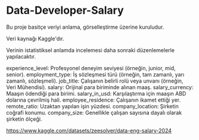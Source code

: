 # Data-Developer-Salary

Bu proje basitçe veriyi anlama, görselleştirme üzerine kuruludur. 

Veri kaynağı Kaggle'dır.

Verinin istatistiksel anlamda incelemesi daha sonraki düzenlemelerle yapılacaktır.

experience_level: Profesyonel deneyim seviyesi (örneğin, junior, mid, senior).
employment_type: İş sözleşmesi türü (örneğin, tam zamanlı, yarı zamanlı, sözleşmeli).
job_title: Çalışanın belirli rolü veya unvanı (örneğin, Veri Mühendisi).
salary: Orijinal para biriminde alınan maaş.
salary_currency: Maaşın ödendiği para birimi.
salary_in_usd: Karşılaştırma için maaşın ABD dolarına çevrilmiş hali.
employee_residence: Çalışanın ikamet ettiği yer.
remote_ratio: Uzaktan yapılan işin yüzdesi.
company_location: Şirketin coğrafi konumu.
company_size: Genellikle çalışan sayısına dayalı olarak şirketin ölçeği.

https://www.kaggle.com/datasets/zeesolver/data-eng-salary-2024
